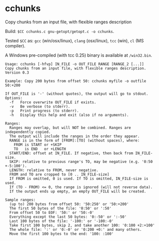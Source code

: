 # cchunks
Copy chunks from an input file, with flexible ranges description

Build:  `$CC cchunks.c gnu-getopt/getopt.c -o cchunks`.

Tested `$CC` as: `gcc` (win/osx/linux), `clang` (osx/linux), `tcc` (win), `cl` (MS compiler).

A Windows pre-compiled (with tcc 0.25) binary is available at `/win32.bin`.

```
Usage: cchunks [-hfvp] IN_FILE -o OUT_FILE RANGE [RANGE_2 [...]]
Copy chunks from an input file, with flexible ranges description.
Version 0.3

Example: Copy 200 bytes from offset 50: cchunks myfile -o outfile 50:+200

If OUT_FILE is '-' (without quotes), the output will go to stdout.
Options:
  -f   Force overwrite OUT_FILE if exists.
  -v   Be verbose (to stderr).
  -p   Print progress (to stderr).
  -h   Display this help and exit (also if no arguments).

Ranges:
  Ranges may overlap, but will NOT be combined. Ranges are independently copied.
  The output will include the ranges in the order they appear.
  RANGE is in the form of [FROM]:[TO] (without spaces), where:
    FROM is START or +SKIP
    TO   is END   or +LENGTH
  START/END: offset at IN_FILE. If negative, then back from IN_FILE-size.
  SKIP: relative to previous range's TO, may be negative (e.g. '0:50 +-5:100').
  LENGTH: relative to FROM, never negative.
  FROM and TO are cropped to [0 .. IN_FILE-size]
  If FROM is omitted, 0 is used. If TO is omitted, IN_FILE-size is used.
  If (TO - FROM) <= 0, the range is ignored (will not reverse data).
  If the output ends up empty, an empty OUT_FILE will be created.

Sample ranges:
  (up to) 200 bytes from offset 50: '50:250' or '50:+200'
  The first 50 bytes of the file: '0:50' or ':50'
  From offset 50 to EOF: '50:' or '50:-0'
  Everything except the last 50 bytes: '0:-50' or ':-50'
  Last 100 bytes of the file: '-100:' or '-100:-0'
  Take first 100 bytes, skip 2, and take another 100: '0:100 +2:+100'
  The whole file: ':' or '0:-0' or '0:200 +0:' and many others.
  Move the first 100 bytes to the end: '100: :100'
```
